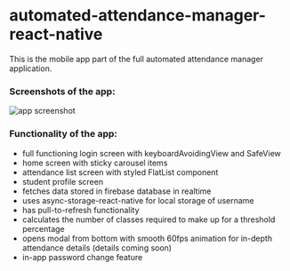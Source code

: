 # automated-attendance-manager-react-native

This is the mobile app part of the full automated attendance manager application.


### Screenshots of the app:


![app screenshot](https://github.com/Sahith02/automated-attendance-manager-react-native/blob/master/screenshots/app-ss.png)



### Functionality of the app:

* full functioning login screen with keyboardAvoidingView and SafeView
* home screen with sticky carousel items
* attendance list screen with styled FlatList component
* student profile screen
* fetches data stored in firebase database in realtime
* uses async-storage-react-native for local storage of username
* has pull-to-refresh functionality
* calculates the number of classes required to make up for a threshold percentage
* opens modal from bottom with smooth 60fps animation for in-depth attendance details (details coming soon)
* in-app password change feature

